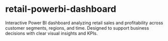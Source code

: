 # retail-powerbi-dashboard
Interactive Power BI dashboard analyzing retail sales and profitability across customer segments, regions, and time. Designed to support business decisions with clear visual insights and KPIs.
